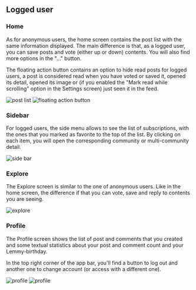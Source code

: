 ## Logged user

### Home

As for anonymous users, the home screen contains the post list with the same information displayed.
The main difference is that, as a logged user, you can save posts and vote (either up or down)
contents. You will also find more options in the "…" button.

The floating action button contains an option to hide read posts for logged users, a post is
considered read when you have voted or saved it, opened its detail, opened its image or (if you
enabled the "Mark read while scrolling" option in the Settings screen) just seen it in the feed.

![post list](images/logged_post_list.jpg)
![floating action button](images/logged_fab.jpg)

### Sidebar

For logged users, the side menu allows to see the list of subscriptions, with the ones that you
marked as favorite to the top of the list. By clicking on each item, you will open the corresponding
community or multi-community detail.

![side bar](images/logged_side_menu.jpg)

### Explore

The Explore screen is similar to the one of anonymous users. Like in the home screen, the difference
if that you can vote, save and reply to contents you are seeing.

![explore](images/logged_explore.jpg)

### Profile

The Profile screen shows the list of post and comments that you created and some textual statistics
about your post and comment count and your Lemmy-birthday.

In the top right corner of the app bar, you'll find a button to log out and another one to change
account (or access with a different one).

![profile](images/logged_profile.jpg)
![profile](images/logged_manage_accounts.jpg)